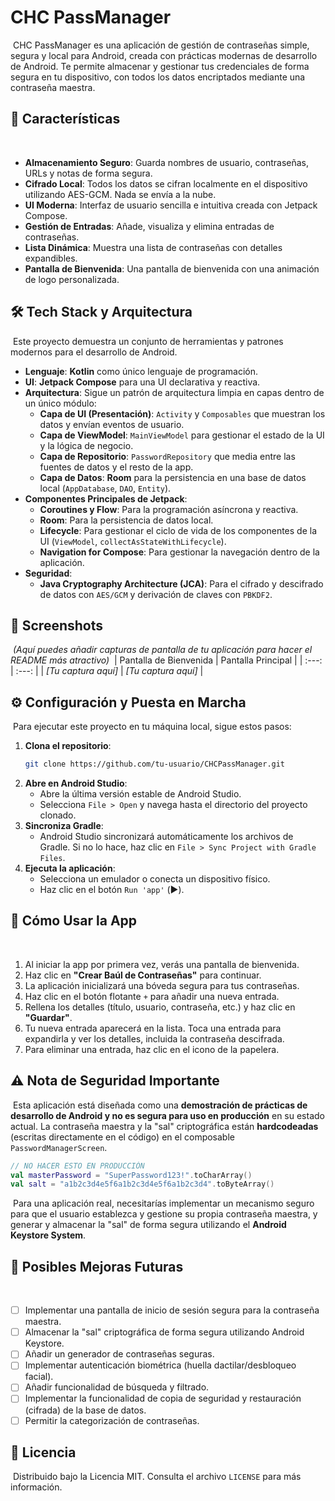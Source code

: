 # CHC PassManager
​
 CHC PassManager es una aplicación de gestión de contraseñas simple, segura y local para Android, creada con prácticas modernas de desarrollo de Android. Te permite almacenar y gestionar tus credenciales de forma segura en tu dispositivo, con todos los datos encriptados mediante una contraseña maestra.
​
 ## 🚀 Características
​
 - **Almacenamiento Seguro**: Guarda nombres de usuario, contraseñas, URLs y notas de forma segura.
 - **Cifrado Local**: Todos los datos se cifran localmente en el dispositivo utilizando AES-GCM. Nada se envía a la nube.
 - **UI Moderna**: Interfaz de usuario sencilla e intuitiva creada con Jetpack Compose.
 - **Gestión de Entradas**: Añade, visualiza y elimina entradas de contraseñas.
 - **Lista Dinámica**: Muestra una lista de contraseñas con detalles expandibles.
 - **Pantalla de Bienvenida**: Una pantalla de bienvenida con una animación de logo personalizada.
​
 ## 🛠️ Tech Stack y Arquitectura
​
 Este proyecto demuestra un conjunto de herramientas y patrones modernos para el desarrollo de Android.
​
 - **Lenguaje**: **Kotlin** como único lenguaje de programación.
 - **UI**: **Jetpack Compose** para una UI declarativa y reactiva.
 - **Arquitectura**: Sigue un patrón de arquitectura limpia en capas dentro de un único módulo:
   - **Capa de UI (Presentación)**: `Activity` y `Composables` que muestran los datos y envían eventos de usuario.
   - **Capa de ViewModel**: `MainViewModel` para gestionar el estado de la UI y la lógica de negocio.
   - **Capa de Repositorio**: `PasswordRepository` que media entre las fuentes de datos y el resto de la app.
   - **Capa de Datos**: **Room** para la persistencia en una base de datos local (`AppDatabase`, `DAO`, `Entity`).
 - **Componentes Principales de Jetpack**:
   - **Coroutines y Flow**: Para la programación asíncrona y reactiva.
   - **Room**: Para la persistencia de datos local.
   - **Lifecycle**: Para gestionar el ciclo de vida de los componentes de la UI (`ViewModel`, `collectAsStateWithLifecycle`).
   - **Navigation for Compose**: Para gestionar la navegación dentro de la aplicación.
 - **Seguridad**:
   - **Java Cryptography Architecture (JCA)**: Para el cifrado y descifrado de datos con `AES/GCM` y derivación de claves con `PBKDF2`.
​
 ## 📸 Screenshots
​
 *(Aquí puedes añadir capturas de pantalla de tu aplicación para hacer el README más atractivo)*
​
 | Pantalla de Bienvenida | Pantalla Principal |
 | :---: | :---: |
 | *[Tu captura aquí]* | *[Tu captura aquí]* |
​
 ## ⚙️ Configuración y Puesta en Marcha
​
 Para ejecutar este proyecto en tu máquina local, sigue estos pasos:
​
 1. **Clona el repositorio**:
    ```bash
    git clone https://github.com/tu-usuario/CHCPassManager.git
    ```
 2. **Abre en Android Studio**:
    - Abre la última versión estable de Android Studio.
    - Selecciona `File > Open` y navega hasta el directorio del proyecto clonado.
​
 3. **Sincroniza Gradle**:
    - Android Studio sincronizará automáticamente los archivos de Gradle. Si no lo hace, haz clic en `File > Sync Project with Gradle Files`.
​
 4. **Ejecuta la aplicación**:
    - Selecciona un emulador o conecta un dispositivo físico.
    - Haz clic en el botón `Run 'app'` (▶️).
​
 ## 📖 Cómo Usar la App
​
 1.  Al iniciar la app por primera vez, verás una pantalla de bienvenida.
 2.  Haz clic en **"Crear Baúl de Contraseñas"** para continuar.
 3.  La aplicación inicializará una bóveda segura para tus contraseñas.
 4.  Haz clic en el botón flotante `+` para añadir una nueva entrada.
 5.  Rellena los detalles (título, usuario, contraseña, etc.) y haz clic en **"Guardar"**.
 6.  Tu nueva entrada aparecerá en la lista. Toca una entrada para expandirla y ver los detalles, incluida la contraseña descifrada.
 7.  Para eliminar una entrada, haz clic en el icono de la papelera.
​
 ## ⚠️ Nota de Seguridad Importante
​
 Esta aplicación está diseñada como una **demostración de prácticas de desarrollo de Android y no es segura para uso en producción** en su estado actual. La contraseña maestra y la "sal" criptográfica están **hardcodeadas** (escritas directamente en el código) en el composable `PasswordManagerScreen`.
​
 ```kotlin
 // NO HACER ESTO EN PRODUCCIÓN
 val masterPassword = "SuperPassword123!".toCharArray()
 val salt = "a1b2c3d4e5f6a1b2c3d4e5f6a1b2c3d4".toByteArray()
 ```
​
 Para una aplicación real, necesitarías implementar un mecanismo seguro para que el usuario establezca y gestione su propia contraseña maestra, y generar y almacenar la "sal" de forma segura utilizando el **Android Keystore System**.
​
 ## 🔮 Posibles Mejoras Futuras
​
 - [ ] Implementar una pantalla de inicio de sesión segura para la contraseña maestra.
 - [ ] Almacenar la "sal" criptográfica de forma segura utilizando Android Keystore.
 - [ ] Añadir un generador de contraseñas seguras.
 - [ ] Implementar autenticación biométrica (huella dactilar/desbloqueo facial).
 - [ ] Añadir funcionalidad de búsqueda y filtrado.
 - [ ] Implementar la funcionalidad de copia de seguridad y restauración (cifrada) de la base de datos.
 - [ ] Permitir la categorización de contraseñas.
​
 ## 📄 Licencia
​
 Distribuido bajo la Licencia MIT. Consulta el archivo `LICENSE` para más información.
